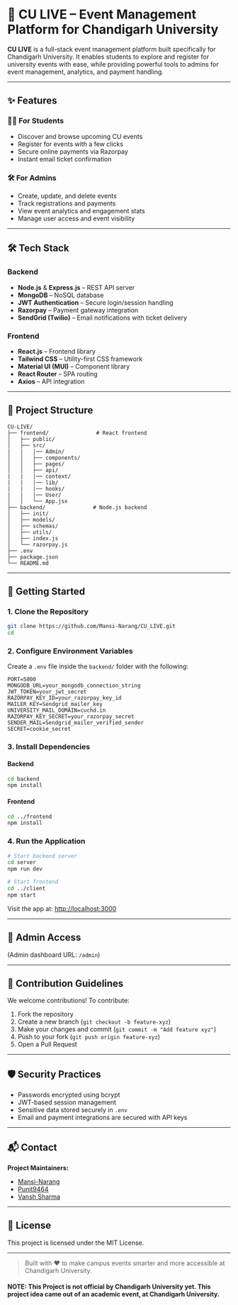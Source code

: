 
# 🎉 CU LIVE – Event Management Platform for Chandigarh University

**CU LIVE** is a full-stack event management platform built specifically for Chandigarh University. It enables students to explore and register for university events with ease, while providing powerful tools to admins for event management, analytics, and payment handling.

---

## ✨ Features

### 👩‍🎓 For Students
- Discover and browse upcoming CU events
- Register for events with a few clicks
- Secure online payments via Razorpay
- Instant email ticket confirmation

### 🛠️ For Admins
- Create, update, and delete events
- Track registrations and payments
- View event analytics and engagement stats
- Manage user access and event visibility

---

## 🛠 Tech Stack

### Backend
- **Node.js** & **Express.js** – REST API server
- **MongoDB** – NoSQL database
- **JWT Authentication** – Secure login/session handling
- **Razorpay** – Payment gateway integration
- **SendGrid (Twilio)** – Email notifications with ticket delivery

### Frontend
- **React.js** – Frontend library
- **Tailwind CSS** – Utility-first CSS framework
- **Material UI (MUI)** – Component library
- **React Router** – SPA routing
- **Axios** – API integration

---

## 📁 Project Structure

```
CU-LIVE/
├── frontend/               # React frontend
│   ├── public/
│   ├── src/
|   |   |── Admin/
│   │   ├── components/
│   │   ├── pages/
│   │   ├── api/
|   |   |── context/
|   |   |── lib/
|   |   |── hooks/
|   |   |── User/
│   │   └── App.jsx
├── backend/               # Node.js backend
│   ├── init/
│   ├── models/
│   ├── schemas/
│   ├── utils/
│   ├── index.js
│   └── razorpay.js
├── .env
├── package.json
└── README.md
```

---

## 🚀 Getting Started

### 1. Clone the Repository

```bash
git clone https://github.com/Mansi-Narang/CU_LIVE.git
cd 
```

### 2. Configure Environment Variables

Create a `.env` file inside the `backend/` folder with the following:

```env
PORT=5000
MONGODB_URL=your_mongodb_connection_string
JWT_TOKEN=your_jwt_secret
RAZORPAY_KEY_ID=your_razorpay_key_id
MAILER_KEY=Sendgrid_mailer_key
UNIVERSITY_MAIL_DOMAIN=cuchd.in
RAZORPAY_KEY_SECRET=your_razorpay_secret
SENDER_MAIL=Sendgrid_mailer_verified_sender
SECRET=cookie_secret
```

### 3. Install Dependencies

#### Backend
```bash
cd backend
npm install
```

#### Frontend
```bash
cd ../frontend
npm install
```

### 4. Run the Application

```bash
# Start backend server
cd server
npm run dev

# Start frontend
cd ../client
npm start
```

Visit the app at: [http://localhost:3000](http://localhost:5173)

---

## 🔐 Admin Access

(Admin dashboard URL: `/admin`)

---

## 🤝 Contribution Guidelines

We welcome contributions! To contribute:

1. Fork the repository
2. Create a new branch (`git checkout -b feature-xyz`)
3. Make your changes and commit (`git commit -m "Add feature xyz"`)
4. Push to your fork (`git push origin feature-xyz`)
5. Open a Pull Request

---

## 🛡 Security Practices

- Passwords encrypted using bcrypt
- JWT-based session management
- Sensitive data stored securely in `.env`
- Email and payment integrations are secured with API keys

---

## 📬 Contact

**Project Maintainers:** 

 - [Mansi-Narang](https://github.com/Mansi-Narang/)
 - [Punit9464](https://github.com/Punit9464/)
 - [Vansh Sharma](https://github.com/vanshshar/)

---

## 📄 License

This project is licensed under the MIT License.

---

> Built with ❤️ to make campus events smarter and more accessible at Chandigarh University.

#### NOTE: This Project is not official by Chandigarh University yet. This project idea came out of an academic event, at Chandigarh University.
